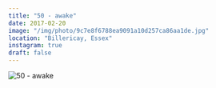 ```yaml
---
title: "50 - awake"
date: 2017-02-20
image: "/img/photo/9c7e8f6788ea9091a10d257ca86aa1de.jpg"
location: "Billericay, Essex"
instagram: true
draft: false
---
```


![50 - awake](/img/photo/9c7e8f6788ea9091a10d257ca86aa1de.jpg)
